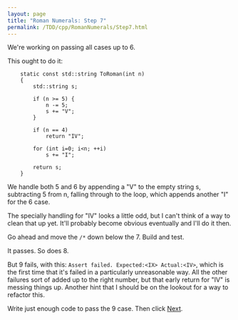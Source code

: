 ```yaml
---
layout: page
title: "Roman Numerals: Step 7"
permalink: /TDD/cpp/RomanNumerals/Step7.html
---
```


We're working on passing all cases up to 6. 

This ought to do it:
```
	static const std::string ToRoman(int n)
	{
		std::string s;

		if (n >= 5) {
			n -= 5;
			s += "V";
		}

		if (n == 4)
			return "IV";

		for (int i=0; i<n; ++i)
			s += "I";

		return s;
	}
```

We handle both 5 and 6 by appending a "V" to the empty string s, subtracting 5 from n, falling through to the loop, which appends another "I" for the 6 case.

The specially handling for "IV" looks a little odd, but I can't think of a way to clean that up yet.  It'll probably become obvious eventually and I'll do it then.

Go ahead and move the ```/*``` down below the 7. Build and test.

It passes. So does 8.

But 9 fails, with this: ```Assert failed. Expected:<IX> Actual:<IV>```, which is the first time that it's failed in a particularly unreasonable way. All the other failures sort of added up to the right number, but that early return for "IV" is messing things up. Another hint that I should be on the lookout for a way to refactor this.

Write just enough code to pass the 9 case. Then click [Next](Step8.html).
